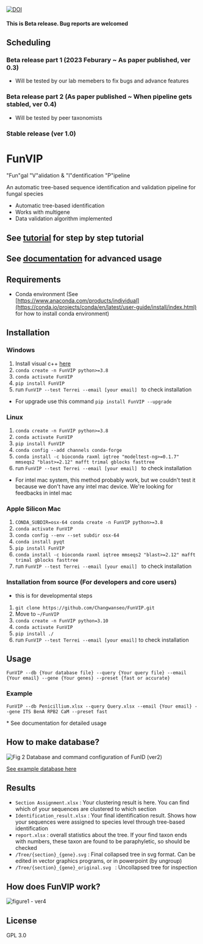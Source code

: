 [![DOI](https://zenodo.org/badge/588465720.svg)](https://zenodo.org/doi/10.5281/zenodo.10714946)

#### This is Beta release. Bug reports are welcomed

## Scheduling
### Beta release part 1 (2023 Feburary ~ As paper published, ver 0.3)
- Will be tested by our lab memebers to fix bugs and advance features

### Beta release part 2 (As paper published ~ When pipeline gets stabled, ver 0.4)
- Will be tested by peer taxonomists

### Stable release (ver 1.0)


# FunVIP
"Fun"gal "V"alidation & "I"dentification "P"ipeline

An automatic tree-based sequence identification and validation pipeline for fungal species

- Automatic tree-based identification
- Works with multigene
- Data validation algorithm implemented


## See [tutorial](https://github.com/Changwanseo/FunVIP/blob/main/tutorial/tutorial.md) for step by step tutorial
## See [documentation](https://github.com/Changwanseo/FunVIP/blob/main/Documentation.md) for advanced usage


## Requirements
- Conda environment (See [https://www.anaconda.com/products/individual](https://conda.io/projects/conda/en/latest/user-guide/install/index.html) for how to install conda environment)

<!--
## Installation with conda (May not work with Linux or Mac)
1. ```conda create -n FunVO{ python=3.10```
2. ```conda activate FunVIP```
3. ```conda install -c cwseo FunVIP```
4. run ```FunVIP --test Terrei --email [your email] ``` to check installation
If this one fails, use next one
-->

## Installation
### Windows
1. Install visual c++ [here](https://visualstudio.microsoft.com/visual-cpp-build-tools/)
2. ```conda create -n FunVIP python>=3.8```
3. ```conda activate FunVIP```
4. ```pip install FunVIP```
5. run ```FunVIP --test Terrei --email [your email] ``` to check installation

* For upgrade use this command
``` pip install FunVIP --upgrade ```

### Linux
1. ```conda create -n FunVIP python>=3.8```
2. ```conda activate FunVIP```
3. ```pip install FunVIP```
4. ```conda config --add channels conda-forge```
5. ```conda install -c bioconda raxml iqtree "modeltest-ng>=0.1.7" mmseqs2 "blast>=2.12" mafft trimal gblocks fasttree```
6. run ```FunVIP --test Terrei --email [your email] ``` to check installation


* For intel mac system, this method probably work, but we couldn't test it because we don't have any intel mac device. We're looking for feedbacks in intel mac

### Apple Silicon Mac
1. ```CONDA_SUBDIR=osx-64 conda create -n FunVIP python>=3.8```
2. ```conda activate FunVIP```
3. ```conda config --env --set subdir osx-64```
4. ```conda install pyqt```
5. ```pip install FunVIP```
6. ```conda install -c bioconda raxml iqtree mmseqs2 "blast>=2.12" mafft trimal gblocks fasttree```
7. run ```FunVIP --test Terrei --email [your email] ``` to check installation

### Installation from source (For developers and core users)
* this is for developmental steps
1. ```git clone https://github.com/Changwanseo/FunVIP.git```
2. Move to ```~/FunVIP```
3. ```conda create -n FunVIP python=3.10```
4. ```conda activate FunVIP```
5. ```pip install ./```
6. run ```FunVIP --test Terrei --email [your email]``` to check installation


## Usage
```FunVIP --db {Your database file} --query {Your query file} --email {Your email} --gene {Your genes} --preset {fast or accurate}```

### Example
```FunVIP --db Penicillium.xlsx --query Query.xlsx --email {Your email} --gene ITS BenA RPB2 CaM --preset fast```


\* See documentation for detailed usage



<!--### GUI mode (\*Currently under development)
1. Go to ~/FunID-dev
2. ```streamlit run FunID_GUI.py```
* GUI run is on experimental
* If you want to edit GUI options, edit ```Option_manager.xlsx``` and variables in ```FunID_GUI.py```

### Server mode (\* Currently under development)-->



## How to make database?
![Fig 2 Database and command configuration of FunID (ver2) ](https://github.com/Changwanseo/FunVIP/assets/64393882/9ba71eb9-91e9-4c0b-ac60-b9b7be993694)




[See example database here](https://github.com/Changwanseo/FunVIP/blob/main/funvip/test_dataset/penicillium/DB/DB_Penicillium.xlsx)


<!--## 
## What query formats can be used?
#### Query formats can be either 
fasta (```.fa```, ```.fna```, ```.fas```, ```.fasta```, ```.txt```) or
tabular (```.xlsx```, ```.csv```,  ```.parquet```, ```.ftr```) form

- fasta form : Do not use ambiguous accessions in your fasta name. For example, accessions "A1234" and "A123" can be confused in pipeline. Section and genus name of the sequences will be automatically assigned according to your database. So if you want to fix it, use tabular form
- tabular form : your table should include ```ID```, and ```{gene names}``` (highly recommended for multigene analysis)-->

<!--## Tips for method selection
* SEARCH_METHOD : blast is faster for smaller dataset, while mmseqs are faster in huge dataset, but consumes a lot of memory
* ALIGNMENT_METHOD : currently mafft is only available.
* TRIMMING_METHOD : use trimal or gblocks, in your favor. gblocks usally cuts more, but can be differ by advanced option. Use none if you have enough time and resource for calculation
* MODEL_METHOD : model method is currently not working good enough please wait
* TREE_METHOD : fasttree is fastest, but least accurate (However, still a lot accurate than NJ tree). It is treated that iqtree is faster but slightly less accurate than raxml, but iqtree requires at least 1000 bootstrap. So in case of speed, raxml could be a little bit faster when low bootstrap selected-->

## Results
* ```Section Assignment.xlsx``` : Your clustering result is here. You can find which of your sequences are clustered to which section 
* ```Identification_result.xlsx``` : Your final identification result. Shows how your sequences were assigned to species level through tree-based identification
* ```report.xlsx``` : overall statistics about the tree. If your find taxon ends with numbers, these taxon are found to be paraphyletic, so should be checked
* ```/Tree/{section}_{gene}.svg``` : Final collapsed tree in svg format. Can be edited in vector graphics programs, or in powerpoint (by ungroup)
* ```/Tree/{section}_{gene}_original.svg ``` : Uncollapsed tree for inspection

## How does FunVIP work?
![figure1 - ver4](https://github.com/Changwanseo/FunID/assets/64393882/6a366d32-6aaf-4d0c-8102-8c7dd5fda4c2)




## License
GPL 3.0
